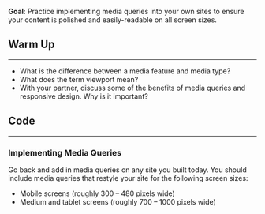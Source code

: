**Goal**: Practice implementing media queries into your own sites to ensure your content is polished and easily-readable on all screen sizes.

## Warm Up
<hr />

* What is the difference between a media feature and media type?
* What does the term viewport mean?
* With your partner, discuss some of the benefits of media queries and responsive design. Why is it important?

## Code
<hr />

### Implementing Media Queries

Go back and add in media queries on any site you built today. You should include media queries that restyle your site for the following screen sizes:

* Mobile screens (roughly 300 – 480 pixels wide)
* Medium and tablet screens (roughly 700 – 1000 pixels wide)
